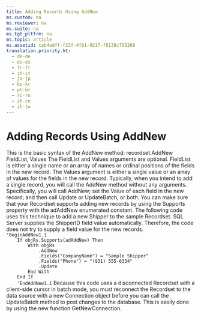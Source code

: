 ```yaml
---
title: Adding Records Using AddNew
ms.custom: na
ms.reviewer: na
ms.suite: na
ms.tgt_pltfrm: na
ms.topic: article
ms.assetid: cab4adff-f22f-4fb1-9217-f8138c795268
translation.priority.ht: 
  - de-de
  - es-es
  - fr-fr
  - it-it
  - ja-jp
  - ko-kr
  - pt-br
  - ru-ru
  - zh-cn
  - zh-tw
---
```

# Adding Records Using AddNew
<?xml version="1.0" encoding="utf-8"?>
<developerReferenceWithoutSyntaxDocument xmlns="http://ddue.schemas.microsoft.com/authoring/2003/5" xmlns:xlink="http://www.w3.org/1999/xlink" xmlns:xsi="http://www.w3.org/2001/XMLSchema-instance" xsi:schemaLocation="http://ddue.schemas.microsoft.com/authoring/2003/5 http://dduestorage.blob.core.windows.net/ddueschema/developer.xsd">
  <introduction>
    <para>This is the basic syntax of the <legacyBold>AddNew</legacyBold> method:</para>
    <para>
      <legacyItalic>recordset</legacyItalic>.AddNew <legacyItalic>FieldList</legacyItalic>, <legacyItalic>Values</legacyItalic></para>
    <para>The <legacyItalic>FieldList</legacyItalic> and <legacyItalic>Values</legacyItalic> arguments are optional. <legacyItalic>FieldList</legacyItalic> is either a single name or an array of names or ordinal positions of the fields in the new record.</para>
    <para>The <legacyItalic>Values</legacyItalic> argument is either a single value or an array of values for the fields in the new record.</para>
    <para>Typically, when you intend to add a single record, you will call the <legacyBold>AddNew</legacyBold> method without any arguments. Specifically, you will call <legacyBold>AddNew</legacyBold>; set the <legacyBold>Value</legacyBold> of each field in the new record; and then call <legacyBold>Update</legacyBold> or <legacyBold>UpdateBatch</legacyBold>, or both. You can make sure that your <legacyBold>Recordset</legacyBold> supports adding new records by using the <legacyBold>Supports</legacyBold> property with the <legacyBold>adAddNew</legacyBold> enumerated constant. </para>
    <para>The following code uses this technique to add a new Shipper to the sample <legacyBold>Recordset</legacyBold>. SQL Server supplies the ShipperID field value automatically. Therefore, the code does not try to supply a field value for the new records.</para>
    <code>    'BeginAddNew1.1
    If objRs.Supports(adAddNew) Then
        With objRs
            .AddNew
            .Fields("CompanyName") = "Sample Shipper"
            .Fields("Phone") = "(931) 555-6334"
            .Update
        End With
    End If
    'EndAddNew1.1</code>
  </introduction>
  <languageReferenceRemarks>
    <content>
      <para>Because this code uses a disconnected <legacyBold>Recordset</legacyBold> with a client-side cursor in batch mode, you must reconnect the <legacyBold>Recordset</legacyBold> to the data source with a new <legacyBold>Connection</legacyBold> object before you can call the <legacyBold>UpdateBatch</legacyBold> method to post changes to the database. This is easily done by using the new function <legacyBold>GetNewConnection</legacyBold>.</para>
    </content>
  </languageReferenceRemarks>
  <relatedTopics />
</developerReferenceWithoutSyntaxDocument>